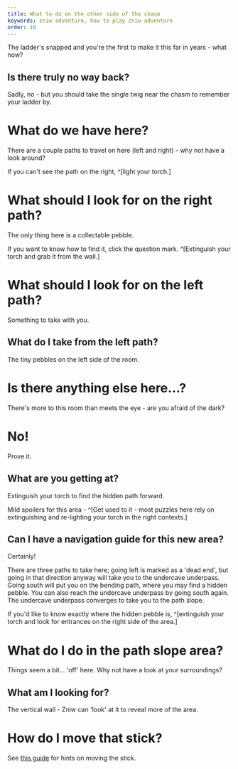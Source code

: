 ```yaml
---
title: What to do on the other side of the chasm
keywords: zniw adventure, how to play zniw adventure
order: 10
---
```


The ladder's snapped and you're the first to make it this far in years - what now?

## Is there truly no way back?
Sadly, no - but you should take the single twig near the chasm to remember your ladder by.

# What do we have here?
There are a couple paths to travel on here (left and right) - why not have a look around?

If you can't see the path on the right, ^[light your torch.]

# What should I look for on the right path?
The only thing here is a collectable pebble.

If you want to know how to find it, click the question mark. ^[Extinguish your torch and grab it from the wall.]

# What should I look for on the left path?
Something to take with you.

## What do I take from the left path?
The tiny pebbles on the left side of the room.

# Is there anything else here...?
There's more to this room than meets the eye - are you afraid of the dark?

# No!
Prove it.

## What are you getting at?
Extinguish your torch to find the hidden path forward.

Mild spoilers for this area - ^[Get used to it - most puzzles here rely on extinguishing and re-lighting your torch in the right contexts.]

## Can I have a navigation guide for this new area?
Certainly!

There are three paths to take here; going left is marked as a 'dead end', but going in that direction anyway will take you to the undercave underpass.
Going south will put you on the bending path, where you may find a hidden pebble. You can also reach the undercave underpass by going south again.
The undercave underpass converges to take you to the path slope.

If you'd like to know exactly where the hidden pebble is, ^[extinguish your torch and look for entrances on the right side of the area.]

# What do I do in the path slope area?
Things seem a bit... 'off' here. Why not have a look at your surroundings?

## What am I looking for?
The vertical wall - Zniw can 'look' at it to reveal more of the area.

# How do I move that stick?
See [this guide](boulder.md) for hints on moving the stick.